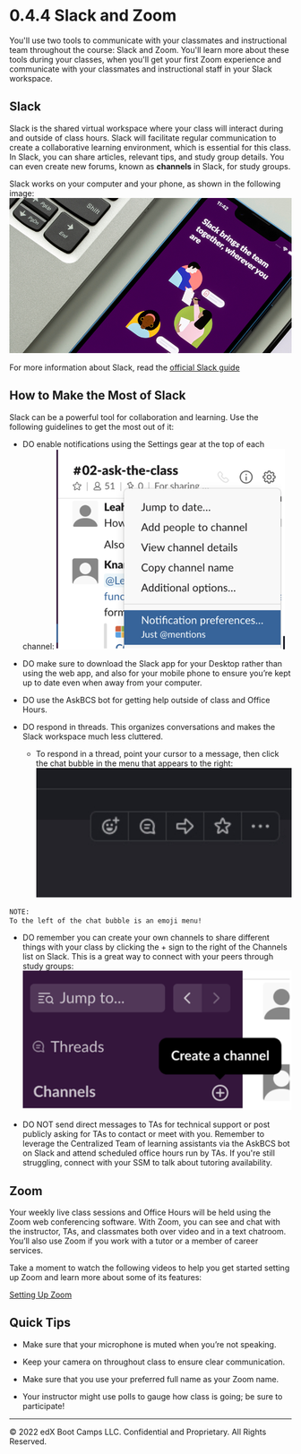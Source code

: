 # 0.4.4 Slack and Zoom
You'll use two tools to communicate with your classmates and instructional team throughout the course: Slack and Zoom. You'll learn more about these tools during your classes, when you'll get your first Zoom experience and communicate with your classmates and instructional staff in your Slack workspace.

## Slack
Slack is the shared virtual workspace where your class will interact during and outside of class hours. Slack will facilitate regular communication to create a collaborative learning environment, which is essential for this class. In Slack, you can share articles, relevant tips, and study group details. You can even create new forums, known as **channels** in Slack, for study groups.

Slack works on your computer and your phone, as shown in the following image:
![](../images/1600-slack.png)

For more information about Slack, read the [official Slack guide](https://slack.com/help/categories/360000049043)

## How to Make the Most of Slack
Slack can be a powerful tool for collaboration and learning. Use the following guidelines to get the most out of it:

* DO enable notifications using the Settings gear at the top of each channel:
![](../images/1700-slack-notifications.png)

* DO make sure to download the Slack app for your Desktop rather than using the web app, and also for your mobile phone to ensure you’re kept up to date even when away from your computer.

* DO use the AskBCS bot for getting help outside of class and Office Hours.

* DO respond in threads. This organizes conversations and makes the Slack workspace much less cluttered.
    * To respond in a thread, point your cursor to a message, then click the chat bubble in the menu that appears to the right:
    ![](../images/1800-slack-thread.png)

```
NOTE:
To the left of the chat bubble is an emoji menu!
```

* DO remember you can create your own channels to share different things with your class by clicking the + sign to the right of the Channels list on Slack. This is a great way to connect with your peers through study groups:
![](../images/1900-slack-create-channel.png)

* DO NOT send direct messages to TAs for technical support or post publicly asking for TAs to contact or meet with you. Remember to leverage the Centralized Team of learning assistants via the AskBCS bot on Slack and attend scheduled office hours run by TAs. If you're still struggling, connect with your SSM to talk about tutoring availability.

## Zoom
Your weekly live class sessions and Office Hours will be held using the Zoom web conferencing software. With Zoom, you can see and chat with the instructor, TAs, and classmates both over video and in a text chatroom. You’ll also use Zoom if you work with a tutor or a member of career services.

Take a moment to watch the following videos to help you get started setting up Zoom and learn more about some of its features: 

[Setting Up Zoom](https://www.youtube.com/watch?v=x6bIVS6IV18)

## Quick Tips
* Make sure that your microphone is muted when you’re not speaking.

* Keep your camera on throughout class to ensure clear communication.

* Make sure that you use your preferred full name as your Zoom name.

* Your instructor might use polls to gauge how class is going; be sure to participate!

---
© 2022 edX Boot Camps LLC. Confidential and Proprietary. All Rights Reserved.
